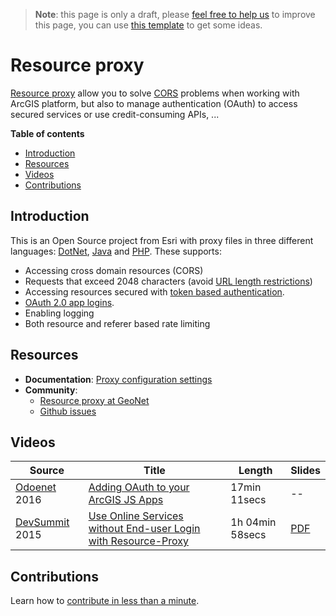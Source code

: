 > **Note**: this page is only a draft, please [feel free to help us](#contributions) to improve this page, you can use [this template](https://github.com/esri-es/awesome-arcgis/blob/master/RESOURCE_PAGE_TEMPLATE.md) to get some ideas.

# Resource proxy
[Resource proxy](https://github.com/Esri/resource-proxy) allow you to solve
[CORS](https://enable-cors.org/) problems when working with ArcGIS platform,
but also to manage authentication (OAuth) to access secured services or use
credit-consuming APIs, ...

<!-- START doctoc generated TOC please keep comment here to allow auto update -->
<!-- DON'T EDIT THIS SECTION, INSTEAD RE-RUN doctoc TO UPDATE -->
**Table of contents**

- [Introduction](#introduction)
- [Resources](#resources)
- [Videos](#videos)
- [Contributions](#contributions)

<!-- END doctoc generated TOC please keep comment here to allow auto update -->

## Introduction
This is an Open Source project from Esri with proxy files in three different languages: [DotNet](https://github.com/Esri/resource-proxy/tree/master/DotNet), [Java](https://github.com/Esri/resource-proxy/tree/master/Java) and [PHP](https://github.com/Esri/resource-proxy/tree/master/PHP). These supports:
* Accessing cross domain resources (CORS)
* Requests that exceed 2048 characters (avoid [URL length restrictions](https://stackoverflow.com/questions/417142/what-is-the-maximum-length-of-a-url-in-different-browsers#answer-417184))
* Accessing resources secured with [token based authentication](https://developers.arcgis.com/authentication/#security-methodologies).
* [OAuth 2.0 app logins](https://developers.arcgis.com/authentication).
* Enabling logging
* Both resource and referer based rate limiting

## Resources

* **Documentation**: [Proxy configuration settings](https://github.com/Esri/resource-proxy#proxy-configuration-settings)
* **Community**:
  * [Resource proxy at GeoNet](https://community.esri.com/groups/resource-proxy)
  * [Github issues](https://github.com/Esri/resource-proxy/issues)

## Videos
|Source|Title|Length|Slides|
|---|---|---|---|
|[Odoenet](http://odoe.net/blog/adding-oauth-arcgis-js-apps/) 2016|[Adding OAuth to your ArcGIS JS Apps](https://www.youtube.com/watch?v=QaxLRtoTZls)|17min 11secs|--|
|[DevSummit](http://www.esri.com/events/devsummit) 2015|[Use Online Services without End-user Login with Resource-Proxy](http://www.esri.com/videos/watch?videoid=4305&channelid=LegacyVideo&isLegacy=true&title=use-online-services-without-end-user-login-with-resource-proxy)|1h 04min 58secs|[PDF](http://proceedings.esri.com/library/userconf/devsummit15/papers/dev_int_202.pdf)|



## Contributions

Learn how to [contribute in less than a minute](https://github.com/hhkaos/awesome-arcgis/blob/master/CONTRIBUTING.md).